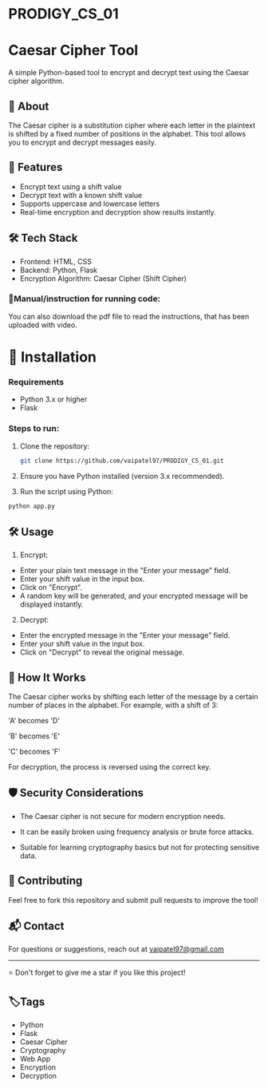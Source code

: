 # PRODIGY_CS_01

# Caesar Cipher Tool

A simple Python-based tool to encrypt and decrypt text using the Caesar cipher algorithm.

## 📜 About
The Caesar cipher is a substitution cipher where each letter in the plaintext is shifted by a fixed number of positions in the alphabet. This tool allows you to encrypt and decrypt messages easily.

## 🚀 Features
- Encrypt text using a shift value
- Decrypt text with a known shift value
- Supports uppercase and lowercase letters
- Real-time encryption and decryption show results instantly.

## 🛠️ Tech Stack
- Frontend: HTML, CSS 
- Backend: Python, Flask
- Encryption Algorithm: Caesar Cipher (Shift Cipher)

### 📖Manual/instruction for running code:

You can also download the pdf file to read the instructions, that has been uploaded with video.

# 🔧 Installation
### Requirements
- Python 3.x or higher
- Flask

### Steps to run: 
1. Clone the repository:
   ```sh
   git clone https://github.com/vaipatel97/PRODIGY_CS_01.git
   ```
2. Ensure you have Python installed (version 3.x recommended).

3. Run the script using Python:
```python     
python app.py
``` 

##  🛠 Usage
1. Encrypt:
- Enter your plain text message in the "Enter your message" field.
- Enter your shift value in the input box.
- Click on "Encrypt". 
- A random key will be generated, and your encrypted message will be displayed instantly.

2. Decrypt:
- Enter the encrypted message in the "Enter your message" field.
- Enter your shift value in the input box.
- Click on "Decrypt" to reveal the original message.

## 📌 How It Works

The Caesar cipher works by shifting each letter of the message by a certain number of places in the alphabet. For example, with a shift of 3:

'A' becomes 'D'

'B' becomes 'E'

'C' becomes 'F'

For decryption, the process is reversed using the correct key.

## 🛡 Security Considerations

- The Caesar cipher is not secure for modern encryption needs.

- It can be easily broken using frequency analysis or brute force attacks.

- Suitable for learning cryptography basics but not for protecting sensitive data.

## 🤝 Contributing
Feel free to fork this repository and submit pull requests to improve the tool!


## 📬 Contact
For questions or suggestions, reach out at vaipatel97@gmail.com

---
⭐ Don't forget to give me a star if you like this project!

## 🏷️Tags
- Python
- Flask
- Caesar Cipher
- Cryptography
- Web App
- Encryption
- Decryption




